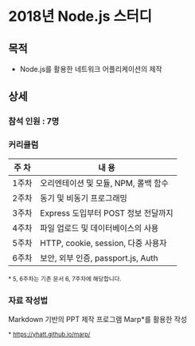 # 2018년 Node.js 스터디
## 목적
- Node.js를 활용한 네트워크 어플리케이션의 제작

## 상세

### 참석 인원 : 7명
### 커리큘럼
| 주 차 | 내 용 |
|:----:|------|
| 1주차 | 오리엔테이션 및 모듈, NPM, 롤백 함수 |
| 2주차 | 동기 및 비동기 프로그래밍 |
| 3주차 | Express 도입부터 POST 정보 전달까지 |
| 4주차 | 파일 업로드 및 데이터베이스의 사용 |
| 5주차 | HTTP, cookie, session, 다중 사용자 |
| 6주차 | 보안, 외부 인증, passport.js, Auth |

<sub>* 5, 6주차는 기존 문서 6, 7주차에 해당합니다. </sub>

### 자료 작성법
Markdown 기반의 PPT 제작 프로그램 Marp\*를 활용한 작성

<sub>* https://yhatt.github.io/marp/ </sub>
